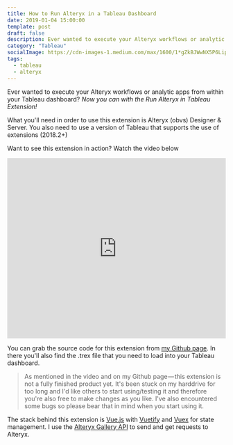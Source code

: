 ```yaml
---
title: How to Run Alteryx in a Tableau Dashboard
date: 2019-01-04 15:00:00
template: post
draft: false
description: Ever wanted to execute your Alteryx workflows or analytic apps from within your Tableau dashboard? Read how in this blog!
category: "Tableau"
socialImage: https://cdn-images-1.medium.com/max/1600/1*gZkBJWwNX5P6Lipkox_d9Q.png
tags:
  - tableau
  - alteryx
---
```


Ever wanted to execute your Alteryx workflows or analytic apps from within your Tableau dashboard? _Now you can with the Run Alteryx in Tableau Extension!_

What you'll need in order to use this extension is Alteryx (obvs) Designer & Server. You also need to use a version of Tableau that supports the use of extensions (2018.2+)

Want to see this extension in action? Watch the video below

<center>
<iframe width="100%" height="415" src="https://www.youtube.com/embed/ClbkxeLemKQ" frameborder="0" allow="accelerometer; autoplay; encrypted-media; gyroscope; picture-in-picture" allowfullscreen></iframe>
</center>

You can grab the source code for this extension from [my Github page][3]. In there you'll also find the .trex file that you need to load into your Tableau dashboard.

> As mentioned in the video and on my Github page — this extension is not a fully finished product yet. It's been stuck on my harddrive for too long and I'd like others to start using/testing it and therefore you're also free to make changes as you like. I've also encountered some bugs so please bear that in mind when you start using it.

The stack behind this extension is [Vue.js][4] with [Vuetify][5] and [Vuex][6] for state management. I use the [Alteryx Gallery API][7] to send and get requests to Alteryx.

[1]: https://cdn-images-1.medium.com/fit/c/100/100/1*tGdCsXyy90JvZ3c4EdEsjQ.jpeg
[2]: https://cdn-images-1.medium.com/max/1600/1*gZkBJWwNX5P6Lipkox_d9Q.png
[3]: https://github.com/andre347/run-alteryx-tableau-extension
[4]: https://vuejs.org/
[5]: https://vuetifyjs.com/en/
[6]: https://vuex.vuejs.org/
[7]: https://gallery.alteryx.com/api-docs/
